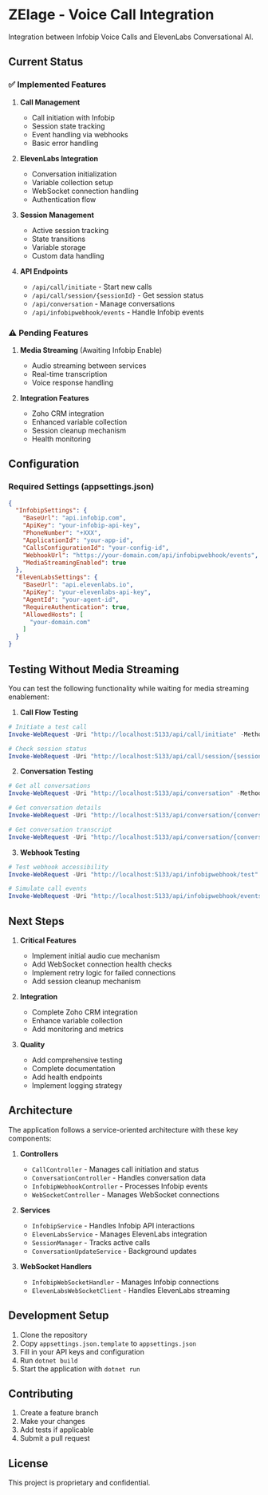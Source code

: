 # ZEIage - Voice Call Integration

Integration between Infobip Voice Calls and ElevenLabs Conversational AI.

## Current Status

### ✅ Implemented Features

1. **Call Management**
   - Call initiation with Infobip
   - Session state tracking
   - Event handling via webhooks
   - Basic error handling

2. **ElevenLabs Integration**
   - Conversation initialization
   - Variable collection setup
   - WebSocket connection handling
   - Authentication flow

3. **Session Management**
   - Active session tracking
   - State transitions
   - Variable storage
   - Custom data handling

4. **API Endpoints**
   - `/api/call/initiate` - Start new calls
   - `/api/call/session/{sessionId}` - Get session status
   - `/api/conversation` - Manage conversations
   - `/api/infobipwebhook/events` - Handle Infobip events

### ⚠️ Pending Features

1. **Media Streaming** (Awaiting Infobip Enable)
   - Audio streaming between services
   - Real-time transcription
   - Voice response handling

2. **Integration Features**
   - Zoho CRM integration
   - Enhanced variable collection
   - Session cleanup mechanism
   - Health monitoring

## Configuration

### Required Settings (appsettings.json)

```json
{
  "InfobipSettings": {
    "BaseUrl": "api.infobip.com",
    "ApiKey": "your-infobip-api-key",
    "PhoneNumber": "+XXX",
    "ApplicationId": "your-app-id",
    "CallsConfigurationId": "your-config-id",
    "WebhookUrl": "https://your-domain.com/api/infobipwebhook/events",
    "MediaStreamingEnabled": true
  },
  "ElevenLabsSettings": {
    "BaseUrl": "api.elevenlabs.io",
    "ApiKey": "your-elevenlabs-api-key",
    "AgentId": "your-agent-id",
    "RequireAuthentication": true,
    "AllowedHosts": [
      "your-domain.com"
    ]
  }
}
```

## Testing Without Media Streaming

You can test the following functionality while waiting for media streaming enablement:

1. **Call Flow Testing**
```powershell
# Initiate a test call
Invoke-WebRequest -Uri "http://localhost:5133/api/call/initiate" -Method POST -ContentType "application/json" -Body '{"phoneNumber": "+XXXXXXXXXXXXX", "variables": {"name": "Test User"}}'

# Check session status
Invoke-WebRequest -Uri "http://localhost:5133/api/call/session/{sessionId}" -Method GET
```

2. **Conversation Testing**
```powershell
# Get all conversations
Invoke-WebRequest -Uri "http://localhost:5133/api/conversation" -Method GET

# Get conversation details
Invoke-WebRequest -Uri "http://localhost:5133/api/conversation/{conversationId}" -Method GET

# Get conversation transcript
Invoke-WebRequest -Uri "http://localhost:5133/api/conversation/{conversationId}/transcript" -Method GET
```

3. **Webhook Testing**
```powershell
# Test webhook accessibility
Invoke-WebRequest -Uri "http://localhost:5133/api/infobipwebhook/test" -Method GET

# Simulate call events
Invoke-WebRequest -Uri "http://localhost:5133/api/infobipwebhook/events" -Method POST -ContentType "application/json" -Body '{"id":"call-id","state":"ESTABLISHED"}'
```

## Next Steps

1. **Critical Features**
   - Implement initial audio cue mechanism
   - Add WebSocket connection health checks
   - Implement retry logic for failed connections
   - Add session cleanup mechanism

2. **Integration**
   - Complete Zoho CRM integration
   - Enhance variable collection
   - Add monitoring and metrics

3. **Quality**
   - Add comprehensive testing
   - Complete documentation
   - Add health endpoints
   - Implement logging strategy

## Architecture

The application follows a service-oriented architecture with these key components:

1. **Controllers**
   - `CallController` - Manages call initiation and status
   - `ConversationController` - Handles conversation data
   - `InfobipWebhookController` - Processes Infobip events
   - `WebSocketController` - Manages WebSocket connections

2. **Services**
   - `InfobipService` - Handles Infobip API interactions
   - `ElevenLabsService` - Manages ElevenLabs integration
   - `SessionManager` - Tracks active calls
   - `ConversationUpdateService` - Background updates

3. **WebSocket Handlers**
   - `InfobipWebSocketHandler` - Manages Infobip connections
   - `ElevenLabsWebSocketClient` - Handles ElevenLabs streaming

## Development Setup

1. Clone the repository
2. Copy `appsettings.json.template` to `appsettings.json`
3. Fill in your API keys and configuration
4. Run `dotnet build`
5. Start the application with `dotnet run`

## Contributing

1. Create a feature branch
2. Make your changes
3. Add tests if applicable
4. Submit a pull request

## License

This project is proprietary and confidential.
